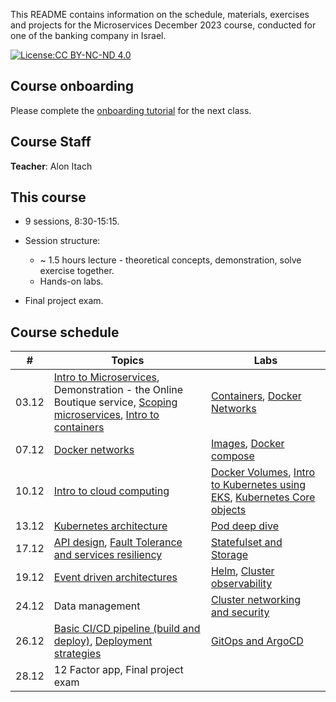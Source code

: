 This README contains information on the schedule, materials, exercises and projects for the Microservices December 2023 course, conducted for one of the banking company in Israel.

[![License:CC BY-NC-ND 4.0](https://img.shields.io/badge/License-CC%20BY--NC--ND%204.0-lightgrey.svg)](https://creativecommons.org/licenses/by-nc-nd/4.0/)


## Course onboarding

Please complete the [onboarding tutorial](tutorials/onboarding.md) for the next class.

## Course Staff

**Teacher**: Alon Itach

## This course

- 9 sessions, 8:30-15:15.

- Session structure:
  - ~ 1.5 hours lecture - theoretical concepts, demonstration, solve exercise together.
  - Hands-on labs. 

- Final project exam.

## Course schedule


| #  | Topics                                                                                                                                                                                                                                                                                                                                                           | Labs                                                                                                                                                                           | 
|----|------------------------------------------------------------------------------------------------------------------------------------------------------------------------------------------------------------------------------------------------------------------------------------------------------------------------------------------------------------------|--------------------------------------------------------------------------------------------------------------------------------------------------------------------------------|
| 03.12 | [Intro to Microservices](https://alonitac.github.io/Microservices23/slides/microservices_intro.html), Demonstration - the Online Boutique service, [Scoping microservices](https://alonitac.github.io/Microservices23/slides/microservices_scoping_services.html), [Intro to containers](https://alonitac.github.io/Microservices23/slides/containers_intro.html) | [Containers](tutorials/docker_containers.md), [Docker Networks](tutorials/docker_networking.md)                                                                                |   
| 07.12 | [Docker networks](https://alonitac.github.io/Microservices23/slides/docker_networking.html)                                                                                                                                                                                                                                                                      | [Images](tutorials/docker_images.md), [Docker compose](tutorials/docker_compose.md)                                                                                            | 
| 10.12 | [Intro to cloud computing](https://alonitac.github.io/Microservices23/slides/aws_intro.html)                                                                                                                                                                                                                                                                     | [Docker Volumes](tutorials/docker_volumes.md), [Intro to Kubernetes using EKS](tutorials/k8s_setup_and_intro_eks.md), [Kubernetes Core objects](tutorials/k8s_core_objects.md) | 
| 13.12 | [Kubernetes architecture](tutorials/k8s_main_components.md)                                                                                                                                                                                                                                                                                                      | [Pod deep dive](tutorials/k8s_pod_deep_dive.md)                                                                                                                                | 
| 17.12 | [API design](https://alonitac.github.io/Microservices23/slides/microservices_api_design.html), [Fault Tolerance and services resiliency](https://alonitac.github.io/Microservices23/slides/microservices_fault_tolerene.html)                                                                                                                                    | [Statefulset and Storage](tutorials/k8s_statefulset_and_storage.md)                                                                                                            | 
| 19.12 | [Event driven architectures](https://alonitac.github.io/Microservices23/slides/microservices_event_driven.html)                                                                                                                                                                                                                                                  | [Helm](tutorials/k8s_helm.md), [Cluster observability](tutorials/k8s_observability.md)                                                                                         | 
| 24.12 | Data management                                                                                                                                                                                                                                                                                                                                                  | [Cluster networking and security](tutorials/k8s_networking.md)                                                                                                                 | 
| 26.12 | [Basic CI/CD pipeline (build and deploy)](tutorials/ci_cd_pipeline.md), [Deployment strategies](https://alonitac.github.io/Microservices23/slides/microservices_deployment_strategies.html)                                                                                                                                                                      | [GitOps and ArgoCD](tutorials/k8s_argocd.md)                                                                                                                                   | 
| 28.12 | 12 Factor app, Final project exam                                                                                                                                                                                                                                                                                                                                |                                                                                                                                                                                | 


